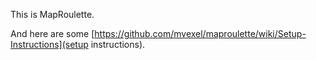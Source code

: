 This is MapRoulette. 

And here are some [https://github.com/mvexel/maproulette/wiki/Setup-Instructions](setup instructions).
